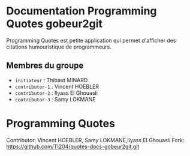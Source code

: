 # Documentation Programming Quotes gobeur2git

Programming Quotes est petite application qui permet d'afficher des citations humouristique de programmeurs. 

## Membres du groupe

- `initiateur` : Thibaut MINARD
- `contributor-1` : Vincent HOEBLER
- `contributor-2` : Ilyass El Ghouasli
- `contributor-3` : Samy LOKMANE
# Programming Quotes

Contributor: Vincent HOEBLER, Samy LOKMANE,Ilyass El Ghouasli
Fork: https://github.com/TI204/quotes-docs-gobeur2git.git
